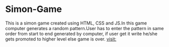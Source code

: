 # Simon-Game
This is a simon game created using HTML, CSS and JS.In this game computer generates a random pattern.User has to enter the pattern in same order from start to end generated by computer, if user get it write he/she gets promoted to higher level else game is over.
[visit:](https://patheticdevloper.github.io/Simon-Game/)
